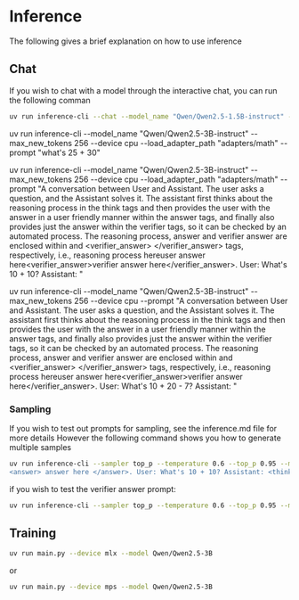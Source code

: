 # Inference
The following gives a brief explanation on how to use inference 

## Chat
If you wish to chat with a model through the interactive chat, you can run the following comman

```bash
uv run inference-cli --chat --model_name "Qwen/Qwen2.5-1.5B-instruct" --max_new_tokens 256 --device mlx
```

uv run inference-cli --model_name "Qwen/Qwen2.5-3B-instruct" --max_new_tokens 256 --device cpu --load_adapter_path "adapters/math" --prompt "what's 25 + 30"

uv run inference-cli --model_name "Qwen/Qwen2.5-3B-instruct" --max_new_tokens 256 --device cpu --load_adapter_path "adapters/math" --prompt "A conversation between User and Assistant. The user asks a question, and the Assistant solves it. The assistant first thinks about the reasoning process in the think tags and then provides the user with the answer in a user friendly manner within the answer tags, and finally also provides just the answer within the verifier tags, so it can be checked by an automated process. The reasoning process, answer and verifier answer are enclosed within <think> </think> <answer> </answer> and <verifier_answer> </verifier_answer> tags, respectively, i.e., <think>reasoning process here</think><answer>user answer here</answer><verifier_answer>verifier answer here</verifier_answer>. User: What's 10 + 10? Assistant: <think>"

uv run inference-cli --model_name "Qwen/Qwen2.5-3B-instruct" --max_new_tokens 256 --device cpu --prompt "A conversation between User and Assistant. The user asks a question, and the Assistant solves it. The assistant first thinks about the reasoning process in the think tags and then provides the user with the answer in a user friendly manner within the answer tags, and finally also provides just the answer within the verifier tags, so it can be checked by an automated process. The reasoning process, answer and verifier answer are enclosed within <think> </think> <answer> </answer> and <verifier_answer> </verifier_answer> tags, respectively, i.e., <think>reasoning process here</think><answer>user answer here</answer><verifier_answer>verifier answer here</verifier_answer>. User: What's 10 + 20 - 7? Assistant: <think>"

### Sampling
If you wish to test out prompts for sampling, see the inference.md file for more details
However the following command shows you how to generate multiple samples

```bash
uv run inference-cli --sampler top_p --temperature 0.6 --top_p 0.95 --model_name "Qwen/Qwen2.5-3B" --max_new_tokens 256 --device mlx --prompt "A conversation between User and Assistant. The user asks a question, and the Assistant solves it. The assistant first thinks about the reasoning process in the mind and then provides the user with the answer. The reasoning process and answer are enclosed within <think> </think> and <answer> </answer> tags, respectively, i.e., <think> reasoning process here </think>
<answer> answer here </answer>. User: What's 10 + 10? Assistant: <think>" --num_responses 4
```

if you wish to test the verifier answer prompt:

```bash
uv run inference-cli --sampler top_p --temperature 0.6 --top_p 0.95 --model_name "Qwen/Qwen2.5-3B" --max_new_tokens 256 --device mlx --prompt "A conversation between User and Assistant. The user asks a question, and the Assistant solves it. The assistant first thinks about the reasoning process in the think tags and then provides the user with the answer in a user friendly manner within the answer tags, and finally also provides just the answer within the verifier tags, so it can be checked by an automated process. The reasoning process, answer and verifier answer are enclosed within <think> </think> <answer> </answer> and <verifier_answer> </verifier_answer> tags, respectively, i.e., <think>reasoning process here</think><answer>user answer here</answer><verifier_answer>verifier answer here</verifier_answer>. User: What's 10 + 10? Assistant: <think>"
```

## Training

```bash
uv run main.py --device mlx --model Qwen/Qwen2.5-3B
```

or

```bash
uv run main.py --device mps --model Qwen/Qwen2.5-3B
```